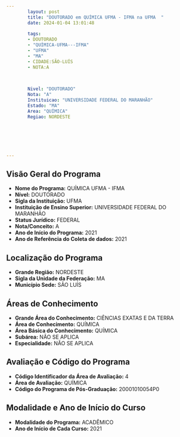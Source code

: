 ```yaml
---
        layout: post
        title: "DOUTORADO em QUÍMICA UFMA - IFMA na UFMA  "
        date: 2024-01-04 13:01:48
     
        tags:
        - DOUTORADO
        - "QUÍMICA-UFMA---IFMA"
        - "UFMA"
        - "MA"
        - CIDADE:SÃO-LUÍS
        - NOTA:A
        
       

        Nivel: "DOUTORADO"
        Nota: "A"
        Instituicao: "UNIVERSIDADE FEDERAL DO MARANHÃO"
        Estado: "MA"
        Area: "QUÍMICA"
        Regiao: NORDESTE
        
        
        
        
        
        
---
```

## Visão Geral do Programa
- **Nome do Programa:** QUÍMICA UFMA - IFMA
- **Nível:** DOUTORADO
- **Sigla da Instituição:** UFMA
- **Instituição de Ensino Superior:** UNIVERSIDADE FEDERAL DO MARANHÃO
- **Status Jurídico:** FEDERAL
- **Nota/Conceito:** A
- **Ano de Início do Programa:** 2021
- **Ano de Referência do Coleta de dados:** 2021

## Localização do Programa
- **Grande Região:** NORDESTE
- **Sigla da Unidade da Federação:** MA
- **Município Sede:** SÃO LUÍS

## Áreas de Conhecimento
- **Grande Área do Conhecimento:** CIÊNCIAS EXATAS E DA TERRA
- **Área de Conhecimento:** QUÍMICA
- **Área Básica do Conhecimento:** QUÍMICA
- **Subárea:** NÃO SE APLICA
- **Especialidade:** NÃO SE APLICA

## Avaliação e Código do Programa
- **Código Identificador da Área de Avaliação:** 4
- **Área de Avaliação:** QUÍMICA
- **Código do Programa de Pós-Graduação:** 20001010054P0


## Modalidade e Ano de Início do Curso
- **Modalidade do Programa:** ACADÊMICO
- **Ano de Início de Cada Curso:** 2021
